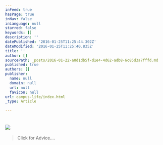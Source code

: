 ```yaml
---
inFeed: true
hasPage: true
inNav: false
inLanguage: null
starred: false
keywords: []
description: ''
datePublished: '2016-01-25T11:25:44.302Z'
dateModified: '2016-01-25T11:25:40.835Z'
title: ''
author: []
sourcePath: _posts/2016-01-22-a0d1db5f-d1e4-4d62-adb8-6c85d3a7fffd.md
published: true
authors: []
publisher:
  name: null
  domain: null
  url: null
  favicon: null
url: campus-life/index.html
_type: Article

---
```

# 

## ![](https://s3-us-west-2.amazonaws.com/the-grid-img/p/514c1cb445adf62217bb0b179e8b86c30686fb59.jpg)

> Click for Advice....